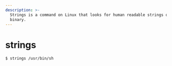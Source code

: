 ```yaml
---
description: >-
  Strings is a command on Linux that looks for human readable strings on a
  binary.
---
```


# strings

```
$ strings /usr/bin/sh
```

